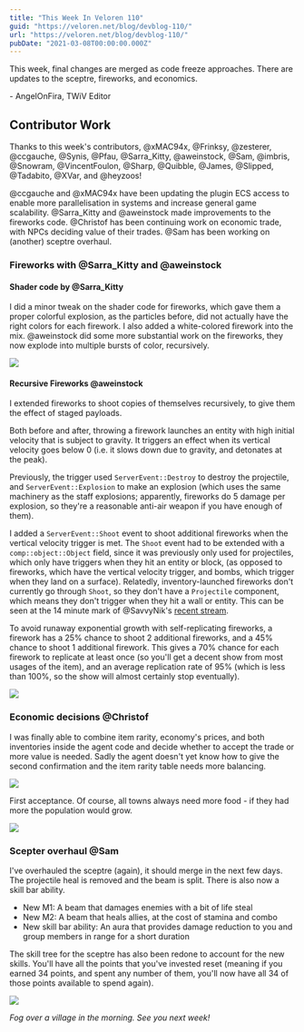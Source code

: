 ```yaml
---
title: "This Week In Veloren 110"
guid: "https://veloren.net/blog/devblog-110/"
url: "https://veloren.net/blog/devblog-110/"
pubDate: "2021-03-08T00:00:00.000Z"
---
```


This week, final changes are merged as code freeze approaches. There are updates to the sceptre, fireworks, and economics.

\- AngelOnFira, TWiV Editor

## Contributor Work

Thanks to this week's contributors, @xMAC94x, @Frinksy, @zesterer, @ccgauche, @Synis, @Pfau, @Sarra_Kitty, @aweinstock, @Sam, @imbris, @Snowram, @VincentFoulon, @Sharp, @Quibble, @James, @Slipped, @Tadabito, @XVar, and @heyzoos!

@ccgauche and @xMAC94x have been updating the plugin ECS access to enable more parallelisation in systems and increase general game scalability. @Sarra_Kitty and @aweinstock made improvements to the fireworks code. @Christof has been continuing work on economic trade, with NPCs deciding value of their trades. @Sam has been working on (another) sceptre overhaul.

### Fireworks with @Sarra_Kitty and @aweinstock

#### Shader code by @Sarra_Kitty

I did a minor tweak on the shader code for fireworks, which gave them a proper colorful explosion, as the particles before, did not actually have the right colors for each firework. I also added a white-colored firework into the mix. @aweinstock did some more substantial work on the fireworks, they now explode into multiple bursts of color, recursively.

![](https://s3.eu-central-2.wasabisys.com/veloren-blog/cdn/597826574095613962/818486341838831666/screenshot_1615212710612.png)

#### Recursive Fireworks @aweinstock

I extended fireworks to shoot copies of themselves recursively, to give them the effect of staged payloads.

Both before and after, throwing a firework launches an entity with high initial velocity that is subject to gravity. It triggers an effect when its vertical velocity goes below 0 (i.e. it slows down due to gravity, and detonates at the peak).

Previously, the trigger used `ServerEvent::Destroy` to destroy the projectile, and `ServerEvent::Explosion` to make an explosion (which uses the same machinery as the staff explosions; apparently, fireworks do 5 damage per explosion, so they're a reasonable anti-air weapon if you have enough of them).

I added a `ServerEvent::Shoot` event to shoot additional fireworks when the vertical velocity trigger is met. The `Shoot` event had to be extended with a `comp::object::Object` field, since it was previously only used for projectiles, which only have triggers when they hit an entity or block, (as opposed to fireworks, which have the vertical velocity trigger, and bombs, which trigger when they land on a surface). Relatedly, inventory-launched fireworks don't currently go through `Shoot`, so they don't have a `Projectile` component, which means they don't trigger when they hit a wall or entity. This can be seen at the 14 minute mark of @SavvyNik's [recent stream](https://youtu.be/WtjsSXdJjIE?t=840).

To avoid runaway exponential growth with self-replicating fireworks, a firework has a 25% chance to shoot 2 additional fireworks, and a 45% chance to shoot 1 additional firework. This gives a 70% chance for each firework to replicate at least once (so you'll get a decent show from most usages of the item), and an average replication rate of 95% (which is less than 100%, so the show will almost certainly stop eventually).

![](https://s3.eu-central-2.wasabisys.com/veloren-blog/cdn/539518074106413056/820673149905403904/ezgif.com-video-to-gif.gif)

### Economic decisions @Christof

I was finally able to combine item rarity, economy's prices, and both inventories inside the agent code and decide whether to accept the trade or more value is needed. Sadly the agent doesn't yet know how to give the second confirmation and the item rarity table needs more balancing.

![](https://s3.eu-central-2.wasabisys.com/veloren-blog/cdn/597826574095613962/818624022186950666/unknown.png)

First acceptance. Of course, all towns always need more food - if they had more the population would grow.

![](https://s3.eu-central-2.wasabisys.com/veloren-blog/cdn/597826574095613962/818624672236044288/unknown.png)

### Scepter overhaul @Sam

I've overhauled the sceptre (again), it should merge in the next few days. The projectile heal is removed and the beam is split. There is also now a skill bar ability.

- New M1: A beam that damages enemies with a bit of life steal
- New M2: A beam that heals allies, at the cost of stamina and combo
- New skill bar ability: An aura that provides damage reduction to you and group members in range for a short duration

The skill tree for the sceptre has also been redone to account for the new skills. You'll have all the points that you've invested reset (meaning if you earned 34 points, and spent any number of them, you'll now have all 34 of those points available to spend again).

![](https://s3.eu-central-2.wasabisys.com/veloren-blog/cdn/634860358623821835/819462205208526858/screenshot_1614638991321.png)

_Fog over a village in the morning. See you next week!_

